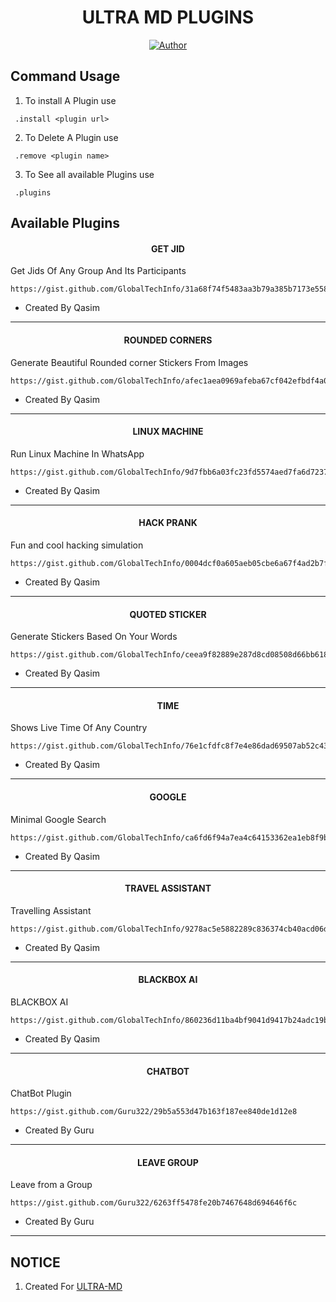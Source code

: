 <h1 align="center"> ULTRA MD PLUGINS </h1>

<p align="center">
<a href="https://github.com/GlobalTechInfo/EXTERNAL-PLUGINS"><img title="Author" src="https://img.shields.io/badge/ULTRA MD-PLUGINS-black?style=for-the-badge&logo=Github"></a>
<p/>

 ##  Command Usage

 1. To install A Plugin use 
 ```SH
  .install <plugin url>
 ```
2. To Delete A Plugin use
 ```SH
  .remove <plugin name>
 ```
3. To See all available Plugins use
 ```SH
  .plugins
 ```



## Available Plugins

<h4 align="center"> GET JID </h1>

Get Jids Of Any Group And Its Participants
```
https://gist.github.com/GlobalTechInfo/31a68f74f5483aa3b79a385b7173e558
```
- Created By Qasim
---

<h4 align="center"> ROUNDED CORNERS </h1>

Generate Beautiful Rounded corner Stickers From Images
```
https://gist.github.com/GlobalTechInfo/afec1aea0969afeba67cf042efbdf4a0
```
- Created By Qasim
---

<h4 align="center"> LINUX MACHINE </h1>

Run Linux Machine In WhatsApp
```
https://gist.github.com/GlobalTechInfo/9d7fbb6a03fc23fd5574aed7fa6d7237
```
- Created By Qasim
---

<h4 align="center"> HACK PRANK </h1>

Fun and cool hacking simulation
```
https://gist.github.com/GlobalTechInfo/0004dcf0a605aeb05cbe6a67f4ad2b7f
```
- Created By Qasim
---

<h4 align="center"> QUOTED STICKER </h1>

Generate Stickers Based On Your Words
```
https://gist.github.com/GlobalTechInfo/ceea9f82889e287d8cd08508d66bb618
```
- Created By Qasim
---

<h4 align="center"> TIME </h1>

Shows Live Time Of Any Country
```
https://gist.github.com/GlobalTechInfo/76e1cfdfc8f7e4e86dad69507ab52c43
```
- Created By Qasim
---

<h4 align="center"> GOOGLE </h1>

Minimal Google Search 
```
https://gist.github.com/GlobalTechInfo/ca6fd6f94a7ea4c64153362ea1eb8f9b
```
- Created By Qasim
---

<h4 align="center"> TRAVEL ASSISTANT </h1>

Travelling Assistant
```
https://gist.github.com/GlobalTechInfo/9278ac5e5882289c836374cb40acd06d
```
- Created By Qasim
---

<h4 align="center"> BLACKBOX AI </h1>

BLACKBOX AI
```
https://gist.github.com/GlobalTechInfo/860236d11ba4bf9041d9417b24adc19b
```
- Created By Qasim
---

<h4 align="center"> CHATBOT </h1>

ChatBot Plugin
```
https://gist.github.com/Guru322/29b5a553d47b163f187ee840de1d12e8
```
- Created By Guru
---

<h4 align="center"> LEAVE GROUP </h1>

Leave from a Group
```
https://gist.github.com/Guru322/6263ff5478fe20b7467648d694646f6c
```
- Created By Guru
---


## NOTICE

1. Created For [ULTRA-MD](https://github.com/GlobalTechInfo/ULTRA-MD)

